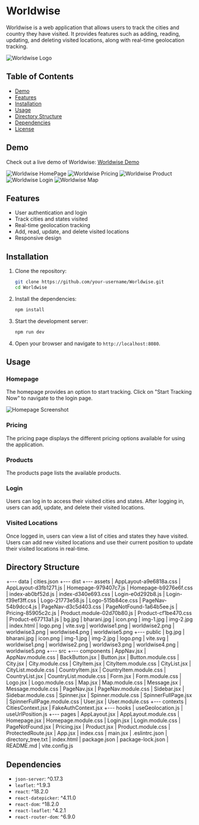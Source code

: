 # Worldwise

Worldwise is a web application that allows users to track the cities and country they have visited. It provides features such as adding, reading, updating, and deleting visited locations, along with real-time geolocation tracking.

![Worldwise Logo](public/logo.png)

## Table of Contents

- [Demo](#demo)
- [Features](#features)
- [Installation](#installation)
- [Usage](#usage)
- [Directory Structure](#directory-structure)
- [Dependencies](#dependencies)
- [License](#license)

## Demo

Check out a live demo of Worldwise: [Worldwise Demo](https://your-demo-url.com)

![Worldwise HomePage](https://raw.githubusercontent.com/bharani-developer/Worldwise/main/public/worldwise1.png)
![Worldwise Pricing](https://raw.githubusercontent.com/bharani-developer/Worldwise/main/public/worldwise2.png)
![Worldwise Product](https://raw.githubusercontent.com/bharani-developer/Worldwise/main/public/worldwise3.png)
![Worldwise Login](https://raw.githubusercontent.com/bharani-developer/Worldwise/main/public/worldwise4.png)
![Worldwise Map](https://raw.githubusercontent.com/bharani-developer/Worldwise/main/public/worldwise5.png)
## Features

- User authentication and login
- Track cities and states visited
- Real-time geolocation tracking
- Add, read, update, and delete visited locations
- Responsive design

## Installation

1. Clone the repository:
    ```bash
    git clone https://github.com/your-username/Worldwise.git
    cd Worldwise
    ```

2. Install the dependencies:
    ```bash
    npm install
    ```

3. Start the development server:
    ```bash
    npm run dev
    ```

4. Open your browser and navigate to `http://localhost:8080`.

## Usage

### Homepage

The homepage provides an option to start tracking. Click on "Start Tracking Now" to navigate to the login page.

![Homepage Screenshot](public/img-2.jpg)

### Pricing

The pricing page displays the different pricing options available for using the application.

### Products

The products page lists the available products.

### Login

Users can log in to access their visited cities and states. After logging in, users can add, update, and delete their visited locations.

### Visited Locations

Once logged in, users can view a list of cities and states they have visited. Users can add new visited locations and use their current position to update their visited locations in real-time.

## Directory Structure

+--- data
    |   cities.json
+--- dist
    +--- assets
        |   AppLayout-a9e6818a.css
        |   AppLayout-d3fb1271.js
        |   Homepage-979407c7.js
        |   Homepage-b9276e6f.css
        |   index-ab0bf52d.js
        |   index-d340e693.css
        |   Login-e0d292b8.js
        |   Login-f39ef3ff.css
        |   Logo-21773e58.js
        |   Logo-515b84ce.css
        |   PageNav-54b9dcc4.js
        |   PageNav-d3c5d403.css
        |   PageNotFound-1a64b5ee.js
        |   Pricing-85905c2c.js
        |   Product.module-02d70b80.js
        |   Product-cf1be470.css
        |   Product-e67713a1.js
    |   bg.jpg
    |   bharani.jpg
    |   icon.png
    |   img-1.jpg
    |   img-2.jpg
    |   index.html
    |   logo.png
    |   vite.svg
    |   worldwise1.png
    |   worldwise2.png
    |   worldwise3.png
    |   worldwise4.png
    |   worldwise5.png
+--- public
    |   bg.jpg
    |   bharani.jpg
    |   icon.png
    |   img-1.jpg
    |   img-2.jpg
    |   logo.png
    |   vite.svg
    |   worldwise1.png
    |   worldwise2.png
    |   worldwise3.png
    |   worldwise4.png
    |   worldwise5.png
+--- src
    +--- components
        |   AppNav.jsx
        |   AppNav.module.css
        |   BackButton.jsx
        |   Button.jsx
        |   Button.module.css
        |   City.jsx
        |   City.module.css
        |   CityItem.jsx
        |   CityItem.module.css
        |   CityList.jsx
        |   CityList.module.css
        |   CountryItem.jsx
        |   CountryItem.module.css
        |   CountryList.jsx
        |   CountryList.module.css
        |   Form.jsx
        |   Form.module.css
        |   Logo.jsx
        |   Logo.module.css
        |   Map.jsx
        |   Map.module.css
        |   Message.jsx
        |   Message.module.css
        |   PageNav.jsx
        |   PageNav.module.css
        |   Sidebar.jsx
        |   Sidebar.module.css
        |   Spinner.jsx
        |   Spinner.module.css
        |   SpinnerFullPage.jsx
        |   SpinnerFullPage.module.css
        |   User.jsx
        |   User.module.css
    +--- contexts
        |   CitiesContext.jsx
        |   FakeAuthContext.jsx
    +--- hooks
        |   useGeolocation.js
        |   useUrlPosition.js
    +--- pages
        |   AppLayout.jsx
        |   AppLayout.module.css
        |   Homepage.jsx
        |   Homepage.module.css
        |   Login.jsx
        |   Login.module.css
        |   PageNotFound.jsx
        |   Pricing.jsx
        |   Product.jsx
        |   Product.module.css
        |   ProtectedRoute.jsx
    |   App.jsx
    |   index.css
    |   main.jsx
|   .eslintrc.json
|   directory_tree.txt
|   index.html
|   package.json
|   package-lock.json
|   README.md
|   vite.config.js


## Dependencies

- `json-server`: ^0.17.3
- `leaflet`: ^1.9.3
- `react`: ^18.2.0
- `react-datepicker`: ^4.11.0
- `react-dom`: ^18.2.0
- `react-leaflet`: ^4.2.1
- `react-router-dom`: ^6.9.0
